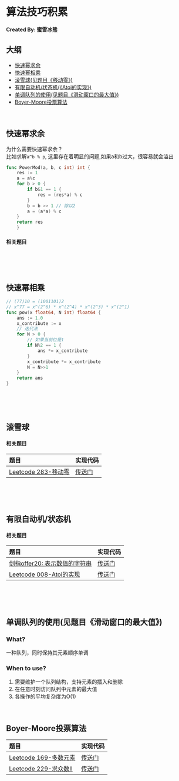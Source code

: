 # 算法技巧积累

**Created By: 蜜雪冰熊**

## 大纲

- <a href="#快速幂">快速幂求余</a>
- <a href="#快速幂相乘">快速幂相乘</a>
- <a href="#snowball">滚雪球(见题目《移动零》)</a>
- <a href="#automaton">有限自动机/状态机(《Atoi的实现》)</a>
- <a href="#239">单调队列的使用(见题目《滑动窗口的最大值》)</a>
- <a href="#Boyer-Moore">Boyer-Moore投票算法</a>

<br>

## <a name="快速幂">快速幂求余</a>

为什么需要快速幂求余？\
比如求解`a^b % p`, 这里存在着明显的问题,如果a和b过大，很容易就会溢出

```go
func PowerMod(a, b, c int) int {
    res := 1
    a = a%c
    for b > 0 {
        if b&1 == 1 {
            res = (res*a) % c
        }
        b = b >> 1 // 除以2
        a = (a*a) % c
    }
    return res
    }
```
#### 相关题目

\
\
<br>
## <a name="快速幂相乘">快速幂相乘</a>

```go
// (77)10 = (1001101)2
// x^77 = x^(2^6) * x^(2^4) * x^(2^3) * x^(2^1)
func pow(x float64, N int) float64 {
    ans := 1.0
    x_contribute := x
    // 迭代法
    for N > 0 {
        // 如果当前位是1
        if N%2 == 1 {
            ans *= x_contribute
        }
        x_contribute *= x_contribute
        N = N>>1
    }
    return ans
}
```

\
\
<br>
## <a name="snowball">滚雪球</a>
#### 相关题目

|题目|实现代码|
|:--|:--|
|[Leetcode 283-移动零](https://leetcode-cn.com/problems/move-zeroes/)|[传送门]()|

\
\
<br>
## <a name="automaton">有限自动机/状态机</a>

#### 相关题目

|题目|实现代码|
|:--|:--|
|[剑指offer20: 表示数值的字符串](https://leetcode-cn.com/problems/biao-shi-shu-zhi-de-zi-fu-chuan-lcof/)|[传送门](https://github.com/code4EE/yun-notes/blob/main/code_in_notes/leetcode_offer_20.go)|
|[Leetcode 008-Atoi的实现](https://leetcode-cn.com/problems/string-to-integer-atoi/)|[传送门](https://github.com/code4EE/yun-notes/blob/main/code_in_notes/leetcode_008/leetcode_008.go)|

\
\
<br>
## <a name="239">单调队列的使用(见题目《滑动窗口的最大值》)</a>

### What?

一种队列，同时保持其元素顺序单调
### When to use?

1. 需要维护一个队列结构，支持元素的插入和删除
2. 在任意时刻访问队列中元素的最大值
3. 各操作的平均复杂度为O(1)

<br/>

## <a name="Boyer-Moore">Boyer-Moore投票算法</a>

|题目|实现代码|
|:--|:--|
|[Leetcode 169-多数元素](https://leetcode-cn.com/problems/majority-element/) | [传送门](https://github.com/code4EE/yun-notes/blob/main/code_in_notes/leetcode_169/leetcode_169.go)|
|[Leetcode 229-求众数II](https://leetcode-cn.com/problems/majority-element-ii/) | [传送门](https://github.com/code4EE/yun-notes/blob/main/code_in_notes/leetcode_229/leetcode_229.go)|














